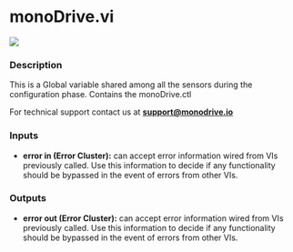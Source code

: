 # monoDrive.vi

<p class="img_container">
<img class="lg_img" src="../monoDrive.png"/>
</p>

### Description

This is a Global variable shared among all the sensors during the configuration phase. Contains the monoDrive.ctl

For technical support contact us at <b>support@monodrive.io</b> 

### Inputs

- **error in (Error Cluster):** can accept error information wired from VIs previously called. Use this information to decide if any functionality should be bypassed in the event of errors from other VIs. 

### Outputs

- **error out (Error Cluster):** can accept error information wired from VIs previously called. Use this information to decide if any functionality should be bypassed in the event of errors from other VIs. 

<p>&nbsp;</p>

